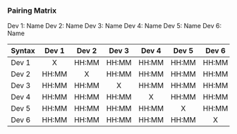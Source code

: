 ### Pairing Matrix
Dev 1: Name
Dev 2: Name
Dev 3: Name
Dev 4: Name
Dev 5: Name
Dev 6: Name

| Syntax      | Dev 1   	  | Dev 2   	  | Dev 3     	| Dev 4   	  | Dev 5     	| Dev 6   	  |
| :---        |    :----:   |    :----:   |    :----:   |    :----:   |    :----:   |    :----:   |
| Dev 1       | X           | HH:MM       | HH:MM       | HH:MM       | HH:MM       | HH:MM       |
| Dev 2       | HH:MM       | X           | HH:MM       | HH:MM       | HH:MM       | HH:MM       |
| Dev 3       | HH:MM       | HH:MM       | X           | HH:MM       | HH:MM       | HH:MM       |
| Dev 4       | HH:MM       | HH:MM       | HH:MM       | X           | HH:MM       | HH:MM       |
| Dev 5       | HH:MM       | HH:MM       | HH:MM       | HH:MM       | X           | HH:MM       |
| Dev 6       | HH:MM       | HH:MM       | HH:MM       | HH:MM       | HH:MM       | X           |
